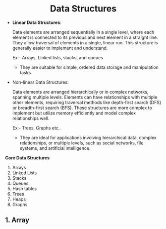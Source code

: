 
<div align="center">
  <h1>Data Structures</h1>
</div>

-  **Linear Data Structures**:

    Data elements are arranged sequentially in a single level, where each element is connected to its previous and next element in a straight line. They allow traversal of elements in a single, linear run. This structure is generally easier to implement and understand. 

    Ex:- Arrays, Linked lists, stacks, and queues

    * They are suitable for simple, ordered data storage and manipulation tasks.


- Non-linear Data Structures:

    Data elements are arranged hierarchically or in complex networks, spanning multiple levels. Elements can have relationships with multiple other elements, requiring traversal methods like depth-first search (DFS) or breadth-first search (BFS). These structures are more complex to implement but utilize memory efficiently and model complex relationships well.

    Ex:- Trees, Graphs etc..

    * They are ideal for applications involving hierarchical data, complex relationships, or multiple levels, such as social networks, file systems, and artificial intelligence.

**Core Data Structures**



1. Arrays
2. Linked Lists
3. Stacks
4. Queues
5. Hash tables
6. Trees
7. Heaps
8. Graphs



## 1. Array



